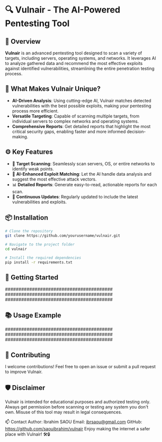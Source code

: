 # 🔍 **Vulnair** - The AI-Powered Pentesting Tool

## 🚀 **Overview**
**Vulnair** is an advanced pentesting tool designed to scan a variety of targets, including servers, operating systems, and networks. It leverages AI to analyze gathered data and recommend the most effective exploits against identified vulnerabilities, streamlining the entire penetration testing process.

## 🧠 **What Makes Vulnair Unique?**
- **AI-Driven Analysis**: Using cutting-edge AI, Vulnair matches detected vulnerabilities with the best possible exploits, making your pentesting process more efficient.
- **Versatile Targeting**: Capable of scanning multiple targets, from individual servers to complex networks and operating systems.
- **Comprehensive Reports**: Get detailed reports that highlight the most critical security gaps, enabling faster and more informed decision-making.

## ⚙️ **Key Features**
- 🔗 **Target Scanning**: Seamlessly scan servers, OS, or entire networks to identify weak points.
- 🤖 **AI-Enhanced Exploit Matching**: Let the AI handle data analysis and suggest the most effective attack vectors.
- 📊 **Detailed Reports**: Generate easy-to-read, actionable reports for each scan.
- 🚨 **Continuous Updates**: Regularly updated to include the latest vulnerabilities and exploits.

## 📦 **Installation**
```bash
# Clone the repository
git clone https://github.com/yourusername/vulnair.git

# Navigate to the project folder
cd vulnair

# Install the required dependencies
pip install -r requirements.txt 
```

## 🚀 **Getting Started**

########################################
########################################
########################################

## 📚 **Usage Example**

########################################
########################################
########################################

## 🤝 **Contributing**
I welcome contributions! Feel free to open an issue or submit a pull request to improve Vulnair.

## 🛡️ **Disclaimer**
Vulnair is intended for educational purposes and authorized testing only. Always get permission before scanning or testing any system you don't own. Misuse of this tool may result in legal consequences.

📫 Contact
Author: Ibrahim SAOU
Email: ibrsaou@gmail.com
GitHub: https://github.com/saouibrahim/vulnair
Enjoy making the internet a safer place with Vulnair! 🛠️🔒
